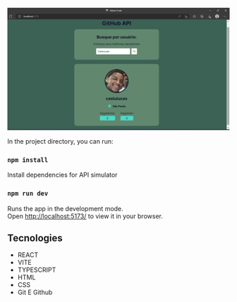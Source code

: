 ![Preview](./gitAPI/2023-02-14.png)

In the project directory, you can run:


###  `npm install` 

Install dependencies for API simulator

### `npm run dev`

Runs the app in the development mode.\
Open [http://localhost:5173/](http://localhost:5173/) to view it in your browser.





## Tecnologies

- REACT
- VITE
- TYPESCRIPT
- HTML
- CSS
- Git E Github


